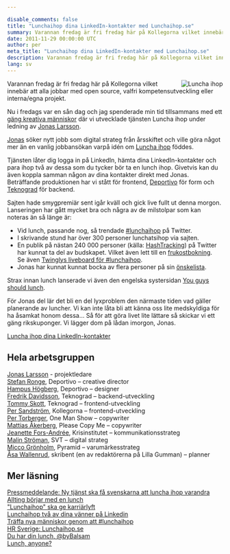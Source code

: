 ```yaml
---

disable_comments: false
title: "Lunchaihop dina LinkedIn-kontakter med Lunchaihop.se"
summary: Varannan fredag är fri fredag här på Kollegorna vilket innebär att alla jobbar med open source, valfri kompetensutveckling eller interna/egna projekt.
date: 2011-11-29 00:00:00 UTC
author: per
meta_title: "Lunchaihop dina LinkedIn-kontakter med Lunchaihop.se"
description: Varannan fredag är fri fredag här på Kollegorna vilket innebär att alla jobbar med open source, valfri kompetensutveckling eller interna/egna projekt.
lang: sv
---
```


<p><a href="http://www.lunchaihop.se"><img src="/images/posts/2011/lunchaihoplogo.png" class="right" alt="Luncha ihop" align="right"></a></p>
<p>Varannan fredag är fri fredag här på Kollegorna vilket innebär att alla jobbar med open source, valfri kompetensutveckling eller interna/egna projekt.</p>
<p>Nu i fredags var en sån dag och jag spenderade min tid tillsammans med ett <a href="#lunchaihop-arbetsgrupp">gäng kreativa människor</a> där vi utvecklade tjänsten Luncha ihop under ledning av <a href="http://www.youmewe.se">Jonas Larsson</a>. </p>
<p><a href="http://twitter.com/bybalsam">Jonas</a> söker nytt jobb som digital strateg från årsskiftet och ville göra något mer än en vanlig jobbansökan varpå idén om <a href="http://www.lunchaihop.se">Luncha ihop</a> föddes.</p>
<p>Tjänsten låter dig logga in på LinkedIn, hämta dina LinkedIn-kontakter och para ihop två av dessa som du tycker bör ta en lunch ihop. Givetvis kan du även koppla samman någon av dina kontakter direkt med Jonas. Beträffande produktionen har vi stått för frontend, <a href="http://www.deportivo.se">Deportivo</a> för form och <a href="http://www.teknograd.no">Teknograd</a> för backend.</p>
<p>Sajten hade smygpremiär sent igår kväll och gick live fullt ut denna morgon.<br>
Lanseringen har gått mycket bra och några av de milstolpar som kan noteras än så länge är:  </p>
<ul><li>Vid lunch, passande nog, så trendade <a href="https://twitter.com/#!/search/%23lunchaihop">#lunchaihop</a> på Twitter.</li>
<li>I skrivande stund har över 300 personer lunchatsihop via sajten.</li>
<li>En publik på nästan 240 000 personer (källa: <a href="http://www.hashtracking.com/">HashTracking</a>) på Twitter har kunnat ta del av budskapet. Vilket även lett till en <a href="https://twitter.com/#!/PrimePR/status/141513192873533440">frukostbokning</a>.<br>
Se även <a href="http://liveboard.twingly.com/lunchaihop">Twinglys liveboard för #lunchaihop</a>.</li>
<li>Jonas har kunnat kunnat bocka av flera personer på sin <a href="http://www.lunchaihop.se/#info">önskelista</a>.</li>
</ul><p>Strax innan lunch lanserade vi även den engelska systersidan <a href="http://www.youguysshouldlunch.com">You guys should lunch</a>. </p>
<p>För Jonas del lär det bli en del lyxproblem den närmaste tiden vad gäller planerande av luncher. Vi kan inte låta bli att känna oss lite medskyldiga för ha åsamkat honom dessa… Så för att göra livet lite lättare så skickar vi ett gäng rikskuponger. Vi lägger dom på lådan imorgon, Jonas.   </p>
<p><a href="http://www.lunchaihop.se">Luncha ihop dina LinkedIn-kontakter</a></p>
<h2 id="lunchaihop-arbetsgrupp">Hela arbetsgruppen</h2>
<p><a href="https://twitter.com/#!/byBalsam" target="_blank">Jonas Larsson</a>&nbsp;- projektledare<br><a href="https://twitter.com/#!/stefanronge" target="_blank"> Stefan Ronge</a>, Deportivo – creative director<br><a href="https://twitter.com/#!/hampushogberg" target="_blank">Hampus Högberg</a>, Deportivo – designer<br><a href="https://twitter.com/fdqps" target="_blank">Fredrik Davidsson</a>, Teknograd – backend-utveckling<br><a href="https://twitter.com/#!/tommyskott" target="_blank">Tommy Skott</a>, Teknograd – frontend-utveckling<br><a href="https://twitter.com/#!/persand" target="_blank">Per Sandström</a>, Kollegorna – frontend-utveckling<br><a href="https://twitter.com/pellet" target="_blank">Per Torberger</a>, One Man Show – copywriter<br><a href="https://twitter.com/pleasecopyme" target="_blank">Mattias Åkerberg</a>, Please Copy Me – copywriter<br><a href="https://twitter.com/jeanettefors" target="_blank">Jeanette Fors-Andrée</a>, Krisinstitutet – kommunikationsstrateg<br><a href="https://twitter.com/malinstroman" target="_blank">Malin Ströman</a>, SVT – digital strateg<br><a href="https://twitter.com/the_brand_man" target="_blank">Micco Grönholm</a>, Pyramid – varumärkesstrateg<br><a href="https://twitter.com/asawallenrud" target="_blank">Åsa Wallenrud</a>, skribent (en av redaktörerna på Lilla Gumman) – planner</p>
<h2>Mer läsning</h2>
<p><a href="http://www.mynewsdesk.com/se/pressroom/lunchaihop/pressrelease/view/ny-tjaenst-ska-faa-svenskarna-att-luncha-ihop-varandra-709651">Pressmeddelande: Ny tjänst ska få svenskarna att luncha ihop varandra</a><br><a href="http://youmewe.se/allting-borjar-med-en-lunch/">Allting börjar med en lunch</a><br><a href="http://www.resume.se/nyheter/media/2011/11/29/lunchaihop-ska-ge-karriarlyft/">"Lunchaihop" ska ge karriärlyft</a><br><a href="http://www.pleasecopyme.se/2011/11/lunchaihop-tva-av-dina-vanner-pa-linkedin/">Lunchaihop två av dina vänner på Linkedin</a><br><a href="http://www.mediesverige.se/2011/11/29/traffa-nya-manniskor-genom-att-lunchaihop/">Träffa nya människor genom att #lunchaihop</a><br><a href="http://blogg.hrsverige.nu/2011/11/29/lunchaihop-se/">HR Sverige: Lunchaihop.se</a><br><a href="http://jerrysilfwer.se/2011/11/29/du-har-din-lunch-bybalsam/">Du har din lunch, @byBalsam</a><br><a href="http://www.thekillerattitude.com/2011/11/lunch-anyone.html">Lunch, anyone?</a></p>
